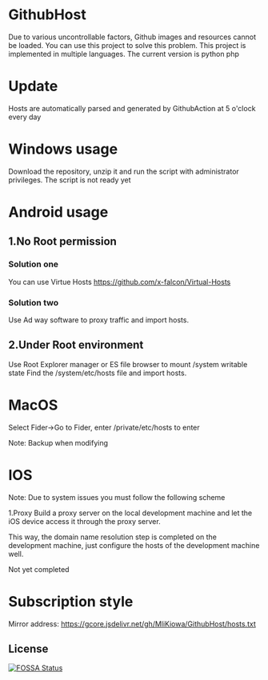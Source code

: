 # GithubHost

Due to various uncontrollable factors, Github images and resources cannot be loaded. You can use this project to solve this problem.
This project is implemented in multiple languages. The current version is python php
# Update
Hosts are automatically parsed and generated by GithubAction at 5 o'clock every day
# Windows usage
Download the repository, unzip it and run the script with administrator privileges.
The script is not ready yet
# Android usage
## 1.No Root permission
### Solution one
You can use Virtue Hosts
https://github.com/x-falcon/Virtual-Hosts
### Solution two
Use Ad way software to proxy traffic and import hosts.
## 2.Under Root environment
Use Root Explorer manager or ES file browser to mount /system writable state
Find the /system/etc/hosts file and import hosts.
# MacOS
Select Fider->Go to Fider, enter /private/etc/hosts to enter

Note: Backup when modifying
# IOS
Note: Due to system issues you must follow the following scheme

1.Proxy
Build a proxy server on the local development machine and let the iOS device access it through the proxy server.

This way, the domain name resolution step is completed on the development machine, just configure the hosts of the development machine well.


Not yet completed
# Subscription style
Mirror address: https://gcore.jsdelivr.net/gh/MliKiowa/GithubHost/hosts.txt


## License
[![FOSSA Status](https://app.fossa.com/api/projects/git%2Bgithub.com%2FMliKiowa%2FGithubHost.svg?type=large)](https://app.fossa.com/projects/git%2Bgithub.com%2FMliKiowa%2FGithubHost?ref=badge_large)
